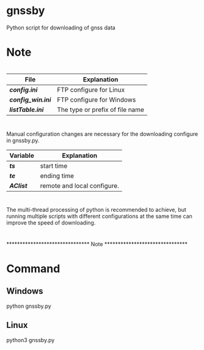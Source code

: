 # gnssby
Python script for downloading of gnss data 

#      Note     
#
|  File   | Explanation  |
|  ----  | ----  |
| ***config.ini***  | FTP configure for Linux |
| ***config_win.ini***  | FTP configure for Windows |
| ***listTable.ini***  | The type or prefix of file name |
                  

#

Manual configuration changes are necessary for the downloading configure in gnssby.py.

|  Variable   | Explanation  |
|  ----  | ----  |
| ***ts***  | start  time |
| ***te***  | ending time |
| ***AClist***  | remote and local configure. |


#

The multi-thread processing of python is recommended to achieve, but 
running multiple scripts with different configurations at the same time can improve the speed of downloading.
#
*******************************      Note      *******************************

# Command
## Windows
python gnssby.py

## Linux
python3 gnssby.py
